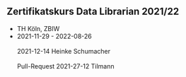 ## Zertifikatskurs Data Librarian 2021/22


- TH Köln, ZBIW
- 2021-11-29 - 2022-08-26
<br/><br/>
2021-12-14 Heinke Schumacher
<br/><br/>
Pull-Request
2021-27-12 Tilmann
